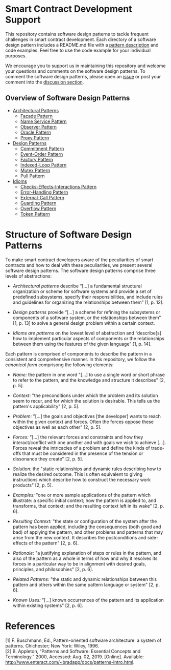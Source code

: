 # Smart Contract Development Support
This repository contains software design patterns to tackle frequent challenges in smart contract development. Each directory of a software design pattern includes a README.md file with a [pattern description](#structure-of-the-software-design-patterns) and code examples. Feel free to use the code example for your individual purposes.

We encourage you to support us in maintaining this repository and welcome your questions and comments on the software design patterns. To comment the software design patterns, please open an [issue](https://github.com/KITcii/smart-contract-dev-support/issues) or post your comment into the [discussion section](https://github.com/KITcii/smart-contract-dev-support/discussions).

## Overview of Software Design Patterns

* [Architectural Patterns](Architectural%20Patterns/README.md)
  * [Façade Pattern](Architectural%20Patterns/Façade%20Pattern/README.md)
  * [Name
  Service Pattern](Architectural%20Patterns/Name-Service%20Pattern/README.md)
  * [Observer Pattern](Architectural%20Patterns/Observer%20Pattern/README.md)
  * [Oracle Pattern](Architectural%20Patterns/Oracle%20Pattern/README.md)
  * [Proxy Pattern](Architectural%20Patterns/Proxy%20Pattern/README.md)
* [Design Patterns](Design%20Patterns/README.md)
  * [Commitment Pattern](Design%20Patterns/Commitment%20Pattern/README.md)
  * [Event-Order Pattern](Design%20Patterns/Event-Order%20Pattern/README.md)
  * [Factory Pattern](Design%20Patterns/Factory%20Pattern/README.md#context)
  * [Indexed-Loop Pattern](Design%20Patterns/Indexed-Loop%20Pattern/README.md)
  * [Mutex Pattern](Design%20Patterns/Mutex%20Pattern/README.md)
  * [Pull Pattern](Design%20Patterns/Pull%20Pattern/README.md)
* [Idioms](Idioms/README.md#introduction)
  * [Checks-Effects-Interactions Pattern](Idioms/Checks-Effects-Interactions%20Pattern/README.md)
  * [Error-Handling Pattern](Idioms/Error-Handling%20Pattern/README.md)
  * [External-Call Pattern](Idioms/External-Call%20Pattern/README.md)
  * [Guarding Pattern](Idioms/Guarding%20Pattern/README.md)
  * [Overflow Pattern](Idioms/Overflow%20Pattern/README.md)
  * [Token Pattern](Idioms/Token%20Pattern/README.md)

# Structure of Software Design Patterns

To make smart contract developers aware of the peculiarities of smart contracts and how to deal with these peculiarities, we present several software design patterns. The software design patterns comprise three levels of abstractions:

- _Architectural patterns_ describe “[…] a fundamental structural organization or scheme for software systems and provide a set of predefined subsystems, specify their responsibilities, and include rules and guidelines for organizing the relationships between them” [1, p. 12].

- _Design patterns_ provide “[…] a scheme for refining the subsystems or components of a software system, or the relationships between them” [1, p. 13] to solve a general design problem within a certain context.

- _Idioms are patterns_ on the lowest level of abstraction and “describe[s] how to implement particular aspects of components or the relationships between them using the features of the given language” [1, p. 14].

Each pattern is comprised of components to describe the pattern in a consistent and comprehensive manner. In this repository, we follow the _canonical form_ comprisong the following elements: 

- _Name:_ the pattern in one word "[…] to use a single word or short phrase to refer to the pattern, and the knowledge and structure it describes" [2, p. 5]. 

- _Context:_ "the preconditions under which the problem and its solution seem to recur, and for which the solution is desirable. This tells us the pattern's applicability" [2, p. 5].

- _Problem:_ "[…] the goals and objectives [the developer] wants to reach within the given context and forces. Often the forces oppose these objectives as well as each other" [2, p. 5].

- _Forces:_ "[…] the relevant forces and constraints and how they interact/conflict with one another and with goals we wish to achieve […]. Forces reveal the intricacies of a problem and define the kinds of trade-offs that must be considered in the presence of the tension or dissonance they create" [2, p. 5].

- _Solution:_ the "static relationships and dynamic rules describing how to realize the desired outcome. This is often equivalent to giving instructions which describe how to construct the necessary work products" [2, p. 5].

- _Examples:_ "one or more sample applications of the pattern which illustrate: a specific initial context; how the pattern is applied to, and transforms, that context; and the resulting context left in its wake" [2, p. 6].

- _Resulting Context:_ "the state or configuration of the system after the pattern has been applied, including the consequences (both good and bad) of applying the pattern, and other problems and patterns that may arise from the new context. It describes the postconditions and side-effects of the pattern" [2, p. 6].

- _Rationale:_ "a justifying explanation of steps or rules in the pattern, and also of the pattern as a whole in terms of how and why it resolves its forces in a particular way to be in alignment with desired goals, principles, and philosophies" [2, p. 6].

- _Related Patterns:_ "the static and dynamic relationships between this pattern and others within the same pattern language or system" [2, p. 6].

- _Known Uses:_ "[…] known occurrences of the pattern and its application within existing systems" [2, p. 6].

# References
[1] F. Buschmann, Ed., Pattern-oriented software architecture: a system of patterns. Chichester; New York: Wiley, 1996.  
[2] B. Appleton, “Patterns and Software: Essential Concepts and Terminology.” 2000, Accessed: Aug. 02, 2019. [Online]. Available: http://www.enteract.com/~bradapp/docs/patterns-intro.html. 
